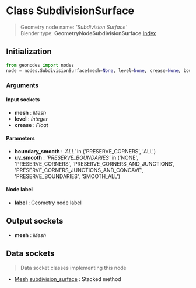 
# Class SubdivisionSurface

> Geometry node name: _'Subdivision Surface'_<br>Blender type:  **GeometryNodeSubdivisionSurface**
[Index](/docs/index.md)

## Initialization


```python
from geonodes import nodes
node = nodes.SubdivisionSurface(mesh=None, level=None, crease=None, boundary_smooth='ALL', uv_smooth='PRESERVE_BOUNDARIES', label=None)
```


### Arguments


#### Input sockets



- **mesh** : _Mesh_
- **level** : _Integer_
- **crease** : _Float_



#### Parameters



- **boundary_smooth** : _'ALL'_ in ('PRESERVE_CORNERS', 'ALL')
- **uv_smooth** : _'PRESERVE_BOUNDARIES'_ in ('NONE', 'PRESERVE_CORNERS', 'PRESERVE_CORNERS_AND_JUNCTIONS', 'PRESERVE_CORNERS_JUNCTIONS_AND_CONCAVE', 'PRESERVE_BOUNDARIES', 'SMOOTH_ALL')



#### Node label



- **label** : Geometry node label



## Output sockets



- **mesh** : _Mesh_



## Data sockets

> Data socket classes implementing this node


- [Mesh](../sockets/Mesh.md) [subdivision_surface](../sockets/Mesh.md#subdivision_surface) : Stacked method


